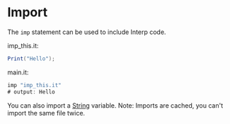 # Import
The `imp` statement can be used to include Interp code.

imp_this.it:
```cs
Print("Hello");
```

main.it:
```cs
imp "imp_this.it"
# output: Hello
```
You can also import a [String](./string.md) variable.
Note: Imports are cached, you can't import the same file twice.